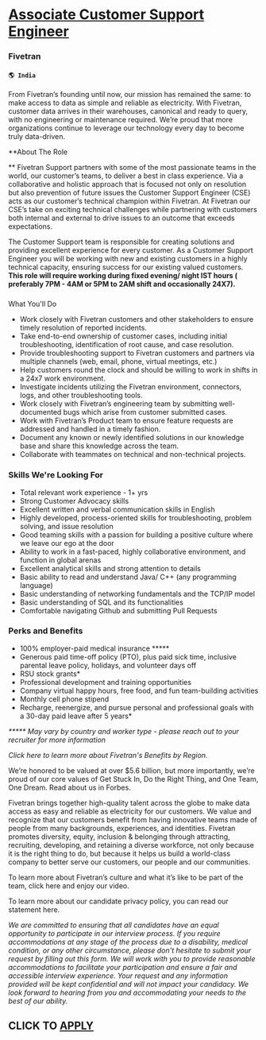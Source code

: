 # [Associate Customer Support Engineer](https://www.remotewlb.com/apply/associate-customer-support-engineer-59884)  
### Fivetran  
#### `🌎 India`  

From Fivetran’s founding until now, our mission has remained the same: to make access to data as simple and reliable as electricity. With Fivetran, customer data arrives in their warehouses, canonical and ready to query, with no engineering or maintenance required. We’re proud that more organizations continue to leverage our technology every day to become truly data-driven.

 **About The Role  
  
** Fivetran Support partners with some of the most passionate teams in the world, our customer’s teams, to deliver a best in class experience. Via a collaborative and holistic approach that is focused not only on resolution but also prevention of future issues the Customer Support Engineer (CSE) acts as our customer’s technical champion within Fivetran. At Fivetran our CSE’s take on exciting technical challenges while partnering with customers both internal and external to drive issues to an outcome that exceeds expectations.

The Customer Support team is responsible for creating solutions and providing excellent experience for every customer. As a Customer Support Engineer you will be working with new and existing customers in a highly technical capacity, ensuring success for our existing valued customers. **This role will require working during fixed evening/ night IST hours ( preferably 7PM - 4AM or 5PM to 2AM shift and occasionally 24X7).**

###  
What You'll Do

  * Work closely with Fivetran customers and other stakeholders to ensure timely resolution of reported incidents.
  * Take end-to-end ownership of customer cases, including initial troubleshooting, identification of root cause, and case resolution. 
  * Provide troubleshooting support to Fivetran customers and partners via multiple channels (web, email, phone, virtual meetings, etc.)
  * Help customers round the clock and should be willing to work in shifts in a 24x7 work environment.
  * Investigate incidents utilizing the Fivetran environment, connectors, logs, and other troubleshooting tools. 
  * Work closely with Fivetran’s engineering team by submitting well-documented bugs which arise from customer submitted cases.
  * Work with Fivetran’s Product team to ensure feature requests are addressed and handled in a timely fashion.
  * Document any known or newly identified solutions in our knowledge base and share this knowledge across the team.
  * Collaborate with teammates on technical and non-technical projects.

### Skills We're Looking For

  * Total relevant work experience - 1+ yrs
  * Strong Customer Advocacy skills 
  * Excellent written and verbal communication skills in English 
  * Highly developed, process-oriented skills for troubleshooting, problem solving, and issue resolution
  * Good teaming skills with a passion for building a positive culture where we leave our ego at the door
  * Ability to work in a fast-paced, highly collaborative environment, and function in global arenas 
  * Excellent analytical skills and strong attention to details
  * Basic ability to read and understand Java/ C++ (any programming language) 
  * Basic understanding of networking fundamentals and the TCP/IP model
  * Basic understanding of SQL and its functionalities
  * Comfortable navigating Github and submitting Pull Requests

### Perks and Benefits  

  * 100% employer-paid medical insurance *****
  * Generous paid time-off policy (PTO), plus paid sick time, inclusive parental leave policy, holidays, and volunteer days off
  * RSU stock grants*
  * Professional development and training opportunities
  * Company virtual happy hours, free food, and fun team-building activities
  * Monthly cell phone stipend
  * Recharge, reenergize, and pursue personal and professional goals with a 30-day paid leave after 5 years*

_***** May vary by country and worker type - please reach out to your recruiter for more information_

 _Click here to learn more about Fivetran's Benefits by Region._

We’re honored to be valued at over $5.6 billion, but more importantly, we’re proud of our core values of Get Stuck In, Do the Right Thing, and One Team, One Dream. Read about us in Forbes.

Fivetran brings together high-quality talent across the globe to make data access as easy and reliable as electricity for our customers. We value and recognize that our customers benefit from having innovative teams made of people from many backgrounds, experiences, and identities. Fivetran promotes diversity, equity, inclusion & belonging through attracting, recruiting, developing, and retaining a diverse workforce, not only because it is the right thing to do, but because it helps us build a world-class company to better serve our customers, our people and our communities.

To learn more about Fivetran’s culture and what it’s like to be part of the team, click here and enjoy our video.

To learn more about our candidate privacy policy, you can read our statement here.

 _We are committed to ensuring that all candidates have an equal opportunity to participate in our interview process. If you require accommodations at any stage of the process due to a disability, medical condition, or any other circumstance, please don't hesitate to submit your request by filling out this form. We will work with you to provide reasonable accommodations to facilitate your participation and ensure a fair and accessible interview experience. Your request and any information provided will be kept confidential and will not impact your candidacy. We look forward to hearing from you and accommodating your needs to the best of our ability._

  
## CLICK TO [APPLY](https://www.remotewlb.com/apply/associate-customer-support-engineer-59884)

